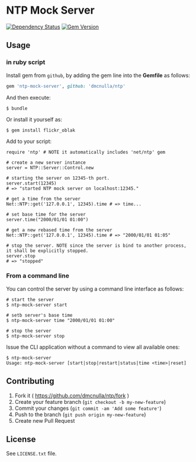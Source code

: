 # NTP Mock Server

[![Dependency Status](https://gemnasium.com/majioa/ntp-mock-server.png)](https://gemnasium.com/majioa/ntp-mock-server)
[![Gem Version](https://badge.fury.io/rb/ntp-mock-server.png)](http://rubygems.org/gems/ntp-mock-server)

## Usage
### in ruby script

Install gem from `github`, by adding the gem line into the **Gemfile** as follows:

```ruby
gem 'ntp-mock-server', github: 'dmcnulla/ntp'
```

And then execute:

    $ bundle

Or install it yourself as:

    $ gem install flickr_oblak

Add to your script:

    require 'ntp' # NOTE it automatically includes 'net/ntp' gem

    # create a new server instance
    server = NTP::Server::Control.new

    # starting the server on 12345-th port.
    server.start(12345)
    # => "started NTP mock server on localhost:12345."

    # get a time from the server
    Net::NTP::get('127.0.0.1', 12345).time # => time...

    # set base time for the server
    server.time("2000/01/01 01:00")

    # get a new rebased time from the server
    Net::NTP::get('127.0.0.1', 12345).time # => "2000/01/01 01:05"

    # stop the server. NOTE since the server is bind to another process, it shall be explicitly stopped.  
    server.stop
    # => "stopped"

### From a command line

You can control the server by using a command line interface as follows:

    # start the server
    $ ntp-mock-server start

    # setb server's base time
    $ ntp-mock-server time "2000/01/01 01:00"

    # stop the server
    $ ntp-mock-server stop

Issue the CLI application without a command to view all available ones:

    $ ntp-mock-server
    Usage: ntp-mock-server [start|stop|restart|status|time <time>|reset]
    
## Contributing

1. Fork it ( https://github.com/dmcnulla/ntp/fork )
2. Create your feature branch (`git checkout -b my-new-feature`)
3. Commit your changes (`git commit -am 'Add some feature'`)
4. Push to the branch (`git push origin my-new-feature`)
5. Create new Pull Request

## License

See `LICENSE.txt` file.
